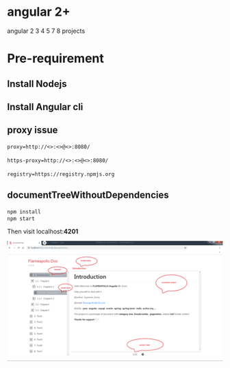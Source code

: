 # angular 2+
angular 2 3 4 5 7 8 projects

# Pre-requirement

## Install Nodejs

## Install Angular cli

## proxy issue
```
proxy=http://<>:<>@<>:8080/

https-proxy=http://<>:<>@<>:8080/

registry=https://registry.npmjs.org

```
## documentTreeWithoutDependencies
```
npm install
npm start
```
Then visit localhost:**4201** 

![main page](./screenshots/main_page.png)
